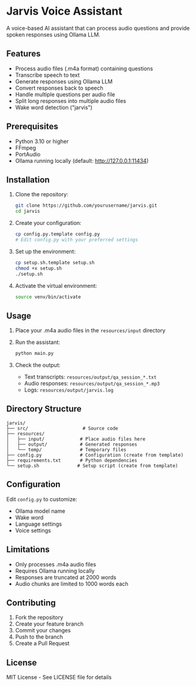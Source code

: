 # Jarvis Voice Assistant

A voice-based AI assistant that can process audio questions and provide spoken responses using Ollama LLM.

## Features

- Process audio files (.m4a format) containing questions
- Transcribe speech to text
- Generate responses using Ollama LLM
- Convert responses back to speech
- Handle multiple questions per audio file
- Split long responses into multiple audio files
- Wake word detection ("jarvis")

## Prerequisites

- Python 3.10 or higher
- FFmpeg
- PortAudio
- Ollama running locally (default: http://127.0.0.1:11434)

## Installation

1. Clone the repository:
   ```bash
   git clone https://github.com/yourusername/jarvis.git
   cd jarvis
   ```

2. Create your configuration:
   ```bash
   cp config.py.template config.py
   # Edit config.py with your preferred settings
   ```

3. Set up the environment:
   ```bash
   cp setup.sh.template setup.sh
   chmod +x setup.sh
   ./setup.sh
   ```

4. Activate the virtual environment:
   ```bash
   source venv/bin/activate
   ```

## Usage

1. Place your .m4a audio files in the `resources/input` directory

2. Run the assistant:
   ```bash
   python main.py
   ```

3. Check the output:
   - Text transcripts: `resources/output/qa_session_*.txt`
   - Audio responses: `resources/output/qa_session_*.mp3`
   - Logs: `resources/output/jarvis.log`

## Directory Structure

```
jarvis/
├── src/                    # Source code
├── resources/
│   ├── input/             # Place audio files here
│   ├── output/            # Generated responses
│   └── temp/              # Temporary files
├── config.py              # Configuration (create from template)
├── requirements.txt       # Python dependencies
└── setup.sh              # Setup script (create from template)
```

## Configuration

Edit `config.py` to customize:
- Ollama model name
- Wake word
- Language settings
- Voice settings

## Limitations

- Only processes .m4a audio files
- Requires Ollama running locally
- Responses are truncated at 2000 words
- Audio chunks are limited to 1000 words each

## Contributing

1. Fork the repository
2. Create your feature branch
3. Commit your changes
4. Push to the branch
5. Create a Pull Request

## License

MIT License - See LICENSE file for details 
